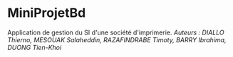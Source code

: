 # MiniProjetBd
Application de gestion du SI d'une société d'imprimerie.
*Auteurs : DIALLO Thierno, MESOUAK Salaheddin, RAZAFINDRABE Timoty, BARRY Ibrahima, DUONG Tien-Khoi*
